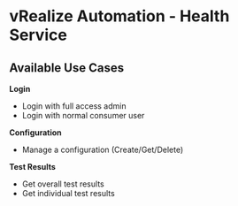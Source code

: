 # vRealize Automation - Health Service

## Available Use Cases

**Login**

* Login with full access admin
* Login with normal consumer user

**Configuration**

* Manage a configuration (Create/Get/Delete)

**Test Results**

* Get overall test results
* Get individual test results